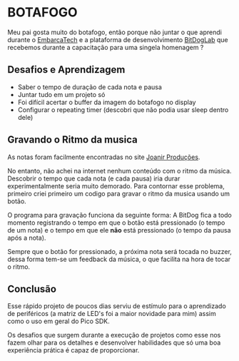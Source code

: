 # BOTAFOGO 

Meu pai gosta muito do botafogo, então porque não juntar o que aprendi durante o [EmbarcaTech]() e a plataforma de desenvolvimento [BitDogLab]() que recebemos durante a capacitação para uma singela homenagem ?


## Desafios e Aprendizagem

- Saber o tempo de duração de cada nota e pausa
- Juntar tudo em um projeto só
- Foi difícil acertar o buffer da imagem do botafogo no display
- Configurar o repeating timer (descobri que não podia usar sleep dentro dele)

## Gravando o Ritmo da musica
As notas foram facilmente encontradas no site [Joanir Produções](https://www.joanir.com/2018/11/hino-do-botafogo-cifra-melodica.html).
 
 No entanto, não achei na internet nenhum conteúdo com o ritmo da música.
Descobrir o tempo que cada nota (e cada pausa) iria durar experimentalmente seria muito demorado.
Para contornar esse problema, primeiro criei primeiro um codigo para gravar o ritmo da musica usando um botão. 

O programa para gravação funciona da seguinte forma: A BitDog fica a todo momento registrando o tempo em que o botão está pressionado (o tempo de um nota) e o tempo em que ele **não** está pressionado (o tempo da pausa após a  nota).

Sempre que o botão for pressionado, a próxima nota será tocada no buzzer, dessa forma tem-se um feedback da música, o que facilita na hora de tocar o ritmo.

## Conclusão
Esse rápido projeto de poucos dias serviu de estímulo para o aprendizado de periféricos (a matriz de LED's foi a maior novidade para mim) assim como o uso em geral do Pico SDK. 

Os desafios que surgem durante a execução de projetos como esse nos fazem olhar para os detalhes e desenvolver habilidades que só uma boa experiência prática é capaz de proporcionar.
